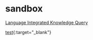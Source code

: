 # sandbox

<a
href="https://www.graphengine.io/video/likq.video.html"
target="_blank">Language Integrated Knowledge Query</a>

[test](https://www.graphengine.io/video/likq.video.html){:target="_blank"}
